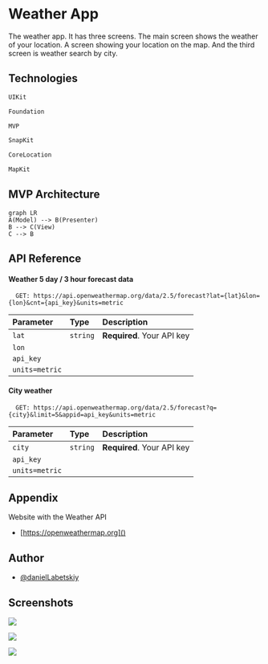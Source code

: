 
# Weather App
The weather app. It has three screens. The main screen shows the weather of your location. A screen showing your location on the map. And the third screen is weather search by city.


## Technologies

```sh
UIKit
```
```sh
Foundation
```
```sh
MVP
```
```sh
SnapKit
```
```sh
CoreLocation
```
```sh
MapKit
```

## MVP Architecture
```mermaid
graph LR
A(Model) --> B(Presenter)
B --> C(View)
C --> B
```

## API Reference

#### Weather 5 day / 3 hour forecast data


```https
  GET: https://api.openweathermap.org/data/2.5/forecast?lat={lat}&lon={lon}&cnt={api_key}&units=metric
```

| Parameter | Type     | Description                |
| :-------- | :------- | :------------------------- |
|`lat`      | `string` | **Required**. Your API key |
|`lon`      |
|`api_key`  |
|`units=metric`|

#### City weather

```https
  GET: https://api.openweathermap.org/data/2.5/forecast?q={city}&limit=5&appid=api_key&units=metric
```

| Parameter | Type     | Description                       |
| :-------- | :------- | :-------------------------------- |
|`city`      | `string` | **Required**. Your API key |
|`api_key`  |
|`units=metric`|


## Appendix

Website with the Weather API

- [https://openweathermap.org]()


## Author

- [@danielLabetskiy](https://github.com/danyalabetski)


## Screenshots

![](https://user-images.githubusercontent.com/99253701/209125305-e57dae8d-ce96-4f37-bd76-424ab4e3ce0f.png)

![](https://user-images.githubusercontent.com/99253701/209125534-ca61d31b-7b50-49ac-a26b-9fcea6e97c8a.png)

![](https://user-images.githubusercontent.com/99253701/209125411-1aa37d5b-2696-49ab-82b0-49dff5127003.png)


